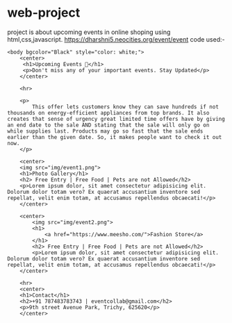 # web-project
project is about upcoming events in online shoping using html,css,javascript.
https://dharshni5.neocities.org/event/event
code used:-
<!DOCTYPE html>
<html>
    <head>
         <title>Events</title>
         <link rel=""icon href="img/date.png">
    </head>

    <body bgcolor="Black" style="color: white;">
        <center>
         <h1>Upcoming Events 📅</h1>
         <p>Don't miss any of your important events. Stay Updated</p>
        </center>

        <hr>

        <p>
            This offer lets customers know they can save hundreds if not thousands on energy-efficient appliances from top brands. It also creates that sense of urgency great limited time offers have by giving an end date to the sale AND stating that the sale will only go on while supplies last. Products may go so fast that the sale ends earlier than the given date. So, it makes people want to check it out now. 
        </p>

        <center>
        <img src="img/event1.png">
        <h1>Photo Gallery</h1>
        <h2> Free Entry | Free Food | Pets are not Allowed</h2>
        <p>Lorem ipsum dolor, sit amet consectetur adipisicing elit. Dolorum dolor totam vero? Ex quaerat accusantium inventore sed repellat, velit enim totam, at accusamus repellendus obcaecati!</p>
        </center>

        <center>
            <img src="img/event2.png">
            <h1>
                <a href="https://www.meesho.com/">Fashion Store</a>
            </h1>
            <h2> Free Entry | Free Food | Pets are not Allowed</h2>
            <p>Lorem ipsum dolor, sit amet consectetur adipisicing elit. Dolorum dolor totam vero? Ex quaerat accusantium inventore sed repellat, velit enim totam, at accusamus repellendus obcaecati!</p>
        </center>

        <hr>
        <center>
        <h1>Contact</h1>
        <h2>+91 787483783743 | eventcollab@gmail.com</h2>
        <p>9th street Avenue Park, Trichy, 625620</p>
        </center>
</body>
</html>
